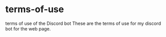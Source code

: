 # terms-of-use
terms of use of the Discord bot
These are the terms of use for my discord bot for the web page.
